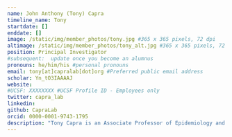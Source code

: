```yaml
---
name: John Anthony (Tony) Capra
timeline_name: Tony
startdate: []
enddate: []
image: /static/img/member_photos/tony.jpg #365 x 365 pixels, 72 dpi
altimage: /static/img/member_photos/tony_alt.jpg #365 x 365 pixels, 72 dpi
position: Principal Investigator
#subsequent:  update once you become an alumnus
pronouns: he/him/his #personal pronouns
email: tony[at]capralab[dot]org #Preferred public email address
scholar: Yn_tO3IAAAAJ
website: 
#UCSF: XXXXXXXX #UCSF Profile ID - Employees only
twitter: capra_lab
linkedin: 
github: CapraLab
orcid: 0000-0001-9743-1795
description: "Tony Capra is an Associate Professor of Epidemiology and Biostatistics in the Bakar Computational Health Sciences Institute at the University of California, San Francisco.  He received his PhD in computer science from Princeton University and completed a postdoc in the Gladstone Institutes at UCSF. Prior to coming to UCSF, Tony spent 7 years at Vanderbilt University in Dept. of Biological Sciences and the Vanderbilt Genetics Institute (VGI)."
---
```


